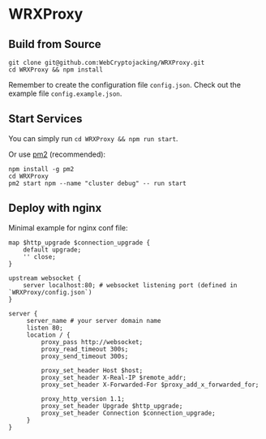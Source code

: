 # WRXProxy

## Build from Source

```
git clone git@github.com:WebCryptojacking/WRXProxy.git
cd WRXProxy && npm install
```

Remember to create the configuration file `config.json`. Check out the example file `config.example.json`.

## Start Services

You can simply run `cd WRXProxy && npm run start`.

Or use [pm2](http://pm2.io/) (recommended):

```
npm install -g pm2
cd WRXProxy
pm2 start npm --name "cluster debug" -- run start
```

## Deploy with nginx

Minimal example for nginx conf file:


```
map $http_upgrade $connection_upgrade {
    default upgrade;
    '' close;
}

upstream websocket {
    server localhost:80; # websocket listening port (defined in `WRXProxy/config.json`)
}

server {
     server_name # your server domain name
     listen 80;
     location / {
         proxy_pass http://websocket;
         proxy_read_timeout 300s;
         proxy_send_timeout 300s;

         proxy_set_header Host $host;
         proxy_set_header X-Real-IP $remote_addr;
         proxy_set_header X-Forwarded-For $proxy_add_x_forwarded_for;

         proxy_http_version 1.1;
         proxy_set_header Upgrade $http_upgrade;
         proxy_set_header Connection $connection_upgrade;
     }
}
```
